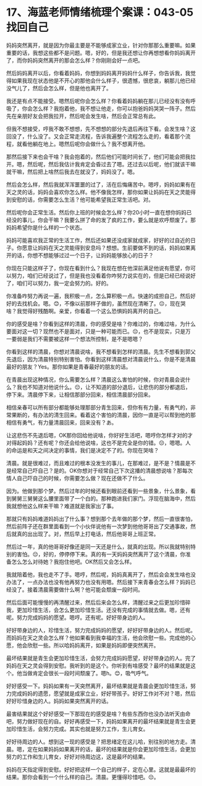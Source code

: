 # 17、海蓝老师情绪梳理个案课：043-05 找回自己

妈妈突然离开，就是因为你最主要是不能够成家立业，针对你那那么重要嘛。如果重要的话，我想这些都不是问题。嗯，好的，但是我还想让你再想想看你妈妈离开了，而你妈妈突然离开的那会怎么样？你刚刚会好一点吧。

然后妈妈离开以后，你看着妈妈，你想到妈妈离开妈妈什么样子，你告诉我，我觉得如果我现在状态他是不开心的那他会什么样子，很遗憾，很悲哀，躺那儿他已经没气儿了，然后会怎么样，但是他也离开了。

我还是有点不能接受。嗯然后呢你会怎么样？你看着妈妈躺在那儿已经没有没有呼吸了，你会怎么样？我抱着他，我不想让他走，你可以抱爸妈妈哭哭一阵子。然后先在亲朋好友会把我拉开，然后呢会发生啥，然后会正常总有此。

但我不想接受，哼我不敢不想想，先不想想的部分先退后再往下看。会发生啥？这回没了，什么没了。又会正常走流程，告诉我遍整个流程怎么走的，看着那个流程，就看他躺在地上。嗯然后呢你会做什么？我不想离开他。

那然后接下来也会干啥？我会抱着的，然后他们可能时间长了，他们可能会把我拉开。嗯，然后呢，然后我估计我肯定会昏过去了嗯。还过去以后呢，他们就该干嘛就干嘛，然后把上啥然后我去在就没了，妈妈没了。嗯。

然后会怎么样，然后我就浑浑噩噩的过了，活在后悔痛苦中。嗯哼，妈妈如果有在天之灵的话，妈妈会喜欢你怎么样。他不像我怎样，那你如果让妈妈在天之灵能得到安慰的话，你需要怎么生活？他可能希望我正常生活吧。对。

然后呢你会正常生活。然后你上班的时候会怎么样？你20小时一直在想你妈妈已经没的事儿，你会干嘛？我要么拼了命的发了疯的工作，要么就是欢呼颓废了。那妈妈希望你是什么样的一个状态。

妈妈可能喜欢我正常的生活工作，然后还如果还没成家就成家，好好的过自近的日子。你愿意让妈妈在天之灵能得到安息吗？想想。生前要做不到的话，妈妈如果离开的话，你想不想能够过过一个日子，让妈妈能够放心的日子？

你现在只能这样子了，你现在看到什么？我现在想在他深前满足他说有愿望，你可以努力，咱们已经说过了，但是我也没看着你咋努力说实在的，但是已经已经说好了，咱们可以努力，我一定会努力的。好的。

你准备咋努力再说一遍，我积极一点，怎么算积极一点。快速的成担自己，然后好好的去找机会。嗯。😊，不像以前那样子做的，虽然现在清晰了。😔，现在哭啥？我觉得好残酷啊。亲爱，你看着一个这么恐惧妈妈离开的自己。

你的感受是啥？你看到这样的清晨，你的感受是啥？你难过的，你难过啥，为什么要面对这一切？现然也不是面对，只是一种可能而已。😔，也不是现实，只是万一要弱是我们不需要被这样一个想法所控制，是不是嗯嗯？

你看到这样的清晨，你想对清晨说啥，我不想看到怎样的清晨。先生不想看到郭父先退后，因为清晨特别特别害怕。你看到这样清晨想对清晨说什么，你是不是清晨最好的朋友？Yes。那你如果是青春最好的朋友的话。

在青晨出现这种情况，你么需要怎么样？清晨这么害怕的时候，你对青晨会说什么？我也不知道对他说什么。😔，让不知道的部分退后，让悲伤的部分都退后，停下来。清晨停下来，让相信那部分回来，相信清晨部分回来。

相信亲春可以所有部分都能够处理那部分青生回来，但你有有力量，有勇气的，非常果断的，有办法的清生回来。看着这个害怕的清晨，因你一直是可以帮到他的那相信有勇气，有力量清晨回来，回来没有？あ。

让这悲伤不先退后嗯，OK那你回给他说啥，你好好生活吧，嗯哼你怎样才对的才对得起妈妈？还有呢？你还会给他说啥，这也不是完全是你的错。😔，嗯嗯。人的命运是和天之间决定的事情，我们是决定不了的。你现在哭啥？

清晨。就是很难过，而且难过的根本没发生的事儿，在那难过，是不是？情晨是不是经常自己吓自己？是的。OK你想对于经常自己下次这播的清晨想说啥？那每次情人自己吓自己的时候，你需要怎么做？现在还做不了什么。

因为。他做到那个梦。然后过年的时候还看到眼前还看到一些景象，什么景象，看到舅舅三舅舅这么腰里面带了一个白的。那种跑进我们家门。浮现在脑海中，然后我就想他这么样来干嘛？难道就是我家出了事。

那就只有妈妈难道妈妈出了什么事？想到那个去年做的那个梦，然后一直很害怕，然后前阵子还在群里面看到一个小伙伴说他有一次梦到他他哥哥出了交通事故，然后就真的出出现了。对，然后早上打电话，然后他哥哥上班正常。

然后过一年，真的他哥哥好像还是同一天还是什么，就真的出现。所以我就特别特别的害怕。😔，好的，停停停下来。真的有一天妈妈突然离开了这个清晨，你准备怎么怎么对待她？我抱住他吧。OK然后又会怎么样。

我就陪着他，我也走不了手。嗯哼，然后呢，妈妈真离开了，然后会会发生啥也没办法了，一点办法也没有他再努力也没有用嗯。然后接下来青春会怎么样？妈妈已经没了。接着清晨需要做什么啊？他可能会颓废一段时间。

然后后面可能慢慢的再清醒过来，然后后来会怎么样，清醒过来之后更加珍惜碎我，更加珍惜生活，会怎么更加珍惜生活。还没有完成的事情就去做。嗯，还有呢。努力完成妈妈的愿望。嗯哼。还有呢。好好带身边的人。

好好带身边的人，珍惜生活，努力完成妈妈的愿望，好好好带身边的人。然后呢。而妈妈在天之灵会怎么样？他如果看到我幸福的生活，他会欣慰一些。完成他的心愿，他会欣慰一些。所以哈妈妈离开，如果是妈妈即便突然离开。

最坏结果就是青生会更加珍惜生活，会努力完成妈妈愿望，好好带身边的人。完了妈妈在天之灵会得到安慰。我听到的是这个。你听到有啥感受？最坏的结果就是这个。他当做肯定会很长一段时间颓废了。嗯h。😊，吸气呼气。

好好感受一下。妈妈如果有一天突然离开，最坏结果就是青晨会更加珍惜生活，努力完成妈妈的遗愿，愿望就是成家立业，好好带孩子。好好工作对不对？嗯，然后好好珍惜身边的人。妈妈如果突然离开的话。

最害结果就这个好好感受一下那现在的感受是啥？有些东西你也没办法听天由命吧，努力做好现在的自。好好再感受一下，妈妈如果离开的最坏结果就是青生会更加珍惜生活，会努力完成。其实也就是努力工作，生儿育女。

好好待周边的人。想到这一现的感受是？把思绪定在这儿哈，别往别的地方走。清晨。嗯，定在如果妈妈如果离开的话，最坏的结果就是你会更加珍惜生活，会更加努力的工作和生儿育女，好好对待周边这，这是最坏的结果。

妈妈在天指定得到安慰。好好把这样一个自己的样子，定在心里。这就是最最坏的结果。那你会看到一个什么样的自己。清晨。更懂得珍惜吧。😔。

